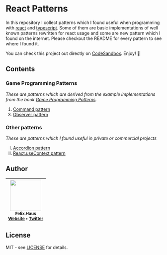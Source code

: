 # React Patterns

In this repository I collect patterns which I found useful when programming with [react](https://reactjs.org/) and [typescript](https://www.typescriptlang.org/).
Some of them are basic implementations of well known patterns rewritten for react usage and some are new pattern which I found on the internet.
Please checkout the README for every pattern to see where I found it.

You can check this project out directly on [CodeSandbox](https://codesandbox.io/s/github/ofhouse/react-patterns). Enjoy! 🤗

## Contents

### Game Programming Patterns

_These are patterns which are derived from the example implementations from the book [Game Programming Patterns](https://gameprogrammingpatterns.com/)._

<ol>
  <li><a href="src/patterns/01-command/">Command pattern</a></li>
  <li value="3"><a href="src/patterns/03-command/">Observer pattern</a></li>
</ol>

### Other patterns

_These are patterns which I found useful in private or commercial projects_

<ol type="I">
  <li><a href="src/patterns/I-accordion/">Accordion pattern</a></li>
  <li><a href="src/patterns/II-context/">React.useContext pattern</a></li>
</ol>

## Author

<!-- prettier-ignore-start -->

| [<img src="https://avatars0.githubusercontent.com/u/472867?v=4" width="100px;"/><br /><sub><b>Felix Haus</b></sub>](https://github.com/ofhouse)<br /><sub>[Website](https://felix.house/) • [Twitter](https://twitter.com/ofhouse)</sub>|
| :---: |

<!-- prettier-ignore-end -->

## License

MIT - see [LICENSE](./LICENSE) for details.

